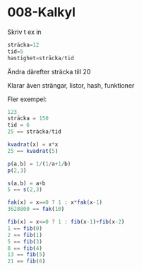 # 008-Kalkyl

Skriv t ex in 

```javascript
sträcka=12
tid=5
hastighet=sträcka/tid
```

Ändra därefter sträcka till 20

Klarar även strängar, listor, hash, funktioner

Fler exempel:

```javascript
123
sträcka = 150
tid = 6
25 == sträcka/tid

kvadrat(x) = x*x
25 == kvadrat(5)

p(a,b) = 1/(1/a+1/b)
p(2,3)

s(a,b) = a+b
5 == s(2,3)

fak(x) = x==0 ? 1 : x*fak(x-1)
3628800 == fak(10)

fib(x) = x<=0 ? 1 : fib(x-1)+fib(x-2) 
1 == fib(0)
2 == fib(1)
5 == fib(3)
8 == fib(4)
13 == fib(5)
21 == fib(6)
```
